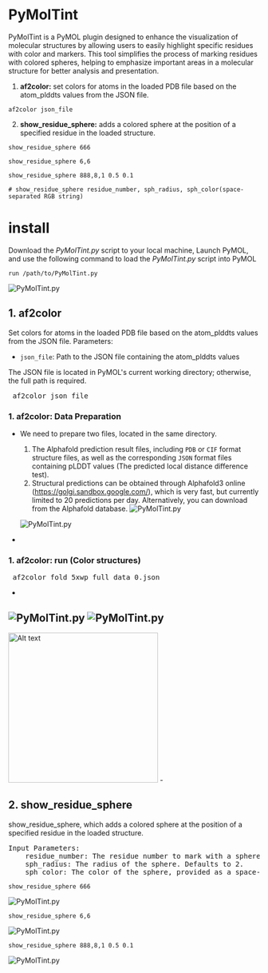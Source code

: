 # PyMolTint
PyMolTint is a PyMOL plugin designed to enhance the visualization of molecular structures by allowing users to easily highlight specific residues with color and markers. This tool simplifies the process of marking residues with colored spheres, helping to emphasize important areas in a molecular structure for better analysis and presentation.
1. **af2color:** set colors for atoms in the loaded PDB file based on the atom_plddts values from the JSON file.
```
af2color json_file
```
2. **show_residue_sphere:**  adds a colored sphere at the position of a specified residue in the loaded structure.
```
show_residue_sphere 666

show_residue_sphere 6,6

show_residue_sphere 888,8,1 0.5 0.1

# show_residue_sphere residue_number, sph_radius, sph_color(space-separated RGB string)
```
# install
Download the *PyMolTint.py* script to your local machine, Launch PyMOL, and use the following command to load the *PyMolTint.py* script into PyMOL
```
run /path/to/PyMolTint.py
```
![PyMolTint.py](https://github.com/wqiudao/PyMolTint/blob/main/imgs/loading_plugin.png)

## 1. af2color

Set colors for atoms in the loaded PDB file based on the atom_plddts values from the JSON file.
Parameters:
- `json_file`: Path to the JSON file containing the atom_plddts values

The JSON file is located in PyMOL's current working directory; otherwise, the full path is required.

<pre> af2color json_file  </pre>

### 1. af2color: Data Preparation
-
  We need to prepare two files, located in the same directory. 
  1. The Alphafold prediction result files, including `PDB` or `CIF` format structure files, as well as the corresponding `JSON` format files containing pLDDT values (The predicted local distance difference test).
  2. Structural predictions can be obtained through Alphafold3 online (https://golgi.sandbox.google.com/), which is very fast, but currently limited to 20 predictions per day. Alternatively, you can download from the Alphafold database.
  ![PyMolTint.py](https://github.com/wqiudao/PyMolTint/blob/main/imgs/AF2Color/af2color0.png)
  
  ![PyMolTint.py](https://github.com/wqiudao/PyMolTint/blob/main/imgs/AF2Color/af2color_data.png)

-
 
### 1. af2color: run (Color structures)

<pre> af2color fold_5xwp_full_data_0.json  </pre>
-
 ![PyMolTint.py](https://github.com/wqiudao/PyMolTint/blob/main/imgs/AF2Color/af2color1.png)
 ![PyMolTint.py](https://github.com/wqiudao/PyMolTint/blob/main/imgs/AF2Color/af2color2.png)
-
<img src="https://github.com/wqiudao/PyMolTint/blob/main/imgs/AF2Color/af2color_legend.png" alt="Alt text" width="300">
-

## 2. show_residue_sphere
show_residue_sphere, which adds a colored sphere at the position of a specified residue in the loaded structure. 
<pre>Input Parameters:
	residue_number: The residue number to mark with a sphere. Defaults to 1.
	sph_radius: The radius of the sphere. Defaults to 2.
	sph_color: The color of the sphere, provided as a space-separated RGB string (e.g., '1.0 0.0 0.0' for red).
</pre>
```
show_residue_sphere 666
```
![PyMolTint.py](https://github.com/wqiudao/PyMolTint/blob/main/imgs/show_residue_sphere/show_residue_sphere1.png)
```
show_residue_sphere 6,6
```
![PyMolTint.py](https://github.com/wqiudao/PyMolTint/blob/main/imgs/show_residue_sphere/show_residue_sphere2.png)
 ```
show_residue_sphere 888,8,1 0.5 0.1
```
![PyMolTint.py](https://github.com/wqiudao/PyMolTint/blob/main/imgs/show_residue_sphere/show_residue_sphere3.png)
 
 






